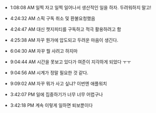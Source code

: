 
- 1:08:08 AM 일찍 자고 일찍 일어나서 생산적인 일을 하자. 두려워하지 말고!
- 4:24:32 AM 스픽 구독 취소 및 환불요청했음
- 4:24:47 AM 대신 챗지피티를 구독하고 적극 활용하려고 함
- 4:25:38 AM 자꾸 뭔가에 압도되고 두려운 마음이 생긴다.
- 6:04:30 AM 자꾸 뭘 사려고 하지마

- 9:04:44 AM 시간을 못보고 있다가 여준이 지각하게 되었다 ㅜㅜ
- 9:04:56 AM 시계가 정말 필요한 것 같다.
- 9:09:02 AM 자꾸 뭐가 사고 싶냐? 이번엔 애플워치
- 3:42:07 PM 일에 집중하기가 너무 너무 어렵구나
- 3:42:18 PM 계속 이렇게 일하면 퇴보뿐이다